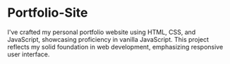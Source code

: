 # Portfolio-Site
I've crafted my personal portfolio website using HTML, CSS, and JavaScript, showcasing proficiency in vanilla JavaScript. This project reflects my solid foundation in web development, emphasizing responsive user interface.
